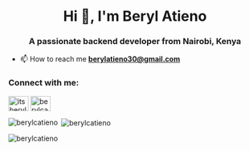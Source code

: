<h1 align="center">Hi 👋, I'm Beryl Atieno</h1>
<h3 align="center">A passionate backend developer from Nairobi, Kenya</h3>

- 📫 How to reach me **berylatieno30@gmail.com**

<h3 align="left">Connect with me:</h3>
<p align="left">
<a href="https://twitter.com/itsberyl" target="blank"><img align="center" src="https://raw.githubusercontent.com/rahuldkjain/github-profile-readme-generator/master/src/images/icons/Social/twitter.svg" alt="itsberyl" height="30" width="40" /></a>
<a href="https://linkedin.com/in/berylcatieno" target="blank"><img align="center" src="https://raw.githubusercontent.com/rahuldkjain/github-profile-readme-generator/master/src/images/icons/Social/linked-in-alt.svg" alt="berylcatieno" height="30" width="40" /></a>
</p>

<p><img align="left" src="https://github-readme-stats.vercel.app/api/top-langs?username=berylcatieno&show_icons=true&locale=en&layout=compact" alt="berylcatieno" /></p>

<p>&nbsp;<img align="center" src="https://github-readme-stats.vercel.app/api?username=berylcatieno&show_icons=true&locale=en" alt="berylcatieno" /></p>

<p><img align="center" src="https://github-readme-streak-stats.herokuapp.com/?user=berylcatieno&" alt="berylcatieno" /></p>
